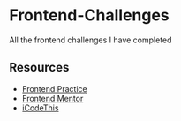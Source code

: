 # Frontend-Challenges
All the frontend challenges I have completed

## Resources
- [Frontend Practice](https://www.frontendpractice.com/projects)
- [Frontend Mentor](https://www.frontendmentor.io/challenges)
- [iCodeThis](https://icodethis.com/?ref=kevin)

